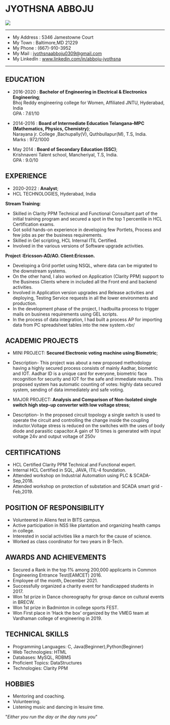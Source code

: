 JYOTHSNA ABBOJU
============
![](jabboju1.JPG)

-------------------     ----------------------------
- My Address            :  5346 Jamestowne Court<br />
- My Town               :  Baltimore,MD 21229<br />
- My Phone              :  (667)-910-3952<br />
- My Mail               :  jyothsnaabboju0309@gmail.com<br />
- My LinkedIn           :  www.linkedin.com/in/abboju-jyothsna
-------------------     ----------------------------

EDUCATION
---------

- 2016-2020 : **Bachelor of Engineering in Electrical & Electronics Engineering**; <br/>
Bhoj Reddy engineering college for Women, Affiliated JNTU, Hyderabad, India<br/>
GPA : 7.61/10

- 2014-2016 : **Board of Intermediate Education Telangana–MPC (Mathematics, Physics, Chemistry)**; <br/>
Narayana jr. College ,Bachupally(V), Quthbullapur(M), T.S, India. <br/>
Marks : 972/1000

- May 2014 : **Board of Secondary Education (SSC)**; <br/>
Krishnaveni Talent school, Mancheriyal, T.S, India.  <br/>
GPA : 9.0/10

EXPERIENCE
---------

- 2020-2022 : **Analyst**; <br/>
- HCL TECHNOLOGIES, Hyderabad, India<br/> 

**Stream Training**:<br/>
- Skilled in Clarity PPM Technical and Functional Consultant part of the initial training program and secured a spot in the top 1 percentile in HCL Certification exams.<br/>
- Got solid hands-on experience in developing few Portlets, Process and few jobs as per the business requirements.<br/>
- Skilled in Gel scripting, HCL Internal ITIL Certified.<br/>
- Involved in the various versions of Software upgrade activities.<br/>

**Project :Ericsson-AD/AO. Client:Ericsson.** <br/>
- Developing a Grid portlet using NSQL, where data can be migrated to the downstream systems.<br/>
- On the other hand, I also worked on Application (Clarity PPM) support to the Business Clients where in included all the Front end and backend activities.<br/> 
- Involved in Application version upgrades and Release activities and deploying, Testing Service requests in all the lower environments and production.<br/>
- In the development phase of the project, I hadbuilta process to trigger mails on business requirements using GEL scripts.<br/>
- In the process of data integration, I had built a process AP for importing data from PC spreadsheet tables into the new system.<br/

ACADEMIC PROJECTS
---------

- MINI PROJECT: **Secured Electronic voting machine using Biometric**; <br/>
- Description- This project was about a new proposed methodology having a highly secured process consists of mainly Aadhar, biometric and IOT. Aadhar ID is a unique card for everyone, biometric face recognition for security and IOT for the safe and immediate results. This proposed system has automatic counting of votes: highly data secured system, sending of data immediately and safe voting.

- MAJOR PROJECT: **Analysis and Comparison of Non-Isolated single switch high step-up converter with low voltage stress**; <br/>
- Description- In the proposed circuit topology a single switch is used to operate the circuit and controlling the change inside the coupling inductor.Voltage stress is reduced on the switches with the uses of body diode and parasitic capacitor.A gain of 10 times is generated with input voltage 24v and output voltage of 250v

CERTIFICATIONS
---------

- HCL Certified Clarity PPM Technical and Functional expert.<br/>
- Internal HCL Certified in SQL, JAVA, ITIL-4 foundation.<br/>
- Attended workshop on Industrial Automation using PLC & SCADA-Sep,2018.<br/>
- Attended workshop on protection of substation and SCADA smart grid -Feb,2019.<br/>

POSITION OF RESPONSIBILITY
---------

- Volunteered in Aliens fest in BITS campus.<br/>
- Active participation in NSS like plantation and organizing health camps in college.<br/> 
- Interested in social activities like a march for the cause of science.<br/>
- Worked as class coordinator for two years in B-Tech.<br/>

AWARDS AND ACHIEVEMENTS
---------

- Secured a Rank in the top 1% among 200,000 applicants in Common Engineering Entrance Test(EAMCET) 2016.<br/>
- Employee of the month, December 2021.<br/>
- Successfully organized a charity event for handicapped students in 2017.<br/>
- Won 1st prize in Dance choreography for group dance on cultural events in BRECW.<br/>
- Won 1st prize in Badminton in college sports FEST.<br/>
- Won First place in ‘Hack the box’ organized by the VMEG team at Vardhaman college of engineering in 2019.<br/>


TECHNICAL SKILLS
---------

- Programming Languages:	C, Java(Beginner),Python(Beginner)<br/>
- Web Technologies: HTML<br/>
- Databases: MySQL, RDBMS<br/>
- Proficient Topics:	DataStructures<br/>
- Technologies: Clarity PPM<br/>

HOBBIES
---------

- Mentoring and coaching.<br/>
- Volunteering.<br/>
- Listening music and dancing in lesuire time.<br/>

"*Either you run the day or the day runs you*"
